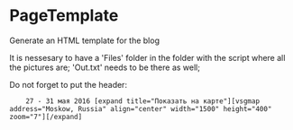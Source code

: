 # PageTemplate
Generate an HTML template for the blog

It is nessesary to have a 'Files' folder in the folder with the script where all the pictures are;
'Out.txt' needs to be there as well; 

Do not forget to put the header:

        27 - 31 мая 2016 [expand title="Показать на карте"][vsgmap address="Moskow, Russia" align="center" width="1500" height="400" zoom="7"][/expand]
